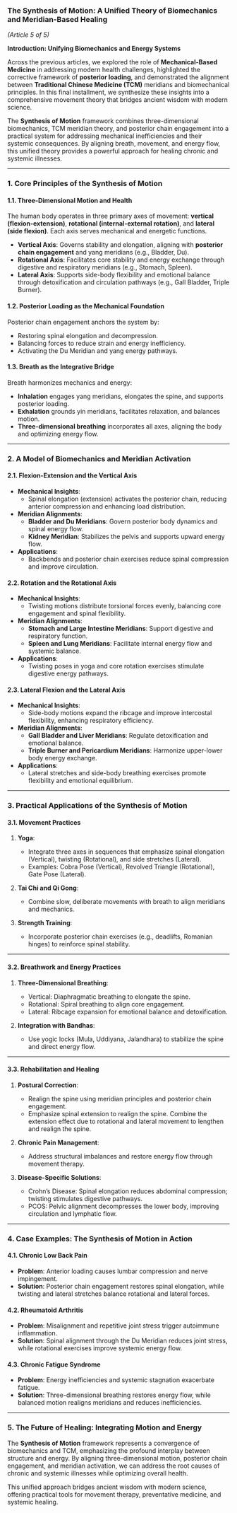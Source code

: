 ### **The Synthesis of Motion: A Unified Theory of Biomechanics and Meridian-Based Healing**  
*(Article 5 of 5)*  

**Introduction: Unifying Biomechanics and Energy Systems**  

Across the previous articles, we explored the role of **Mechanical-Based Medicine** in addressing modern health challenges, highlighted the corrective framework of **posterior loading**, and demonstrated the alignment between **Traditional Chinese Medicine (TCM)** meridians and biomechanical principles. In this final installment, we synthesize these insights into a comprehensive movement theory that bridges ancient wisdom with modern science.  

The **Synthesis of Motion** framework combines three-dimensional biomechanics, TCM meridian theory, and posterior chain engagement into a practical system for addressing mechanical inefficiencies and their systemic consequences. By aligning breath, movement, and energy flow, this unified theory provides a powerful approach for healing chronic and systemic illnesses.  

---

### **1. Core Principles of the Synthesis of Motion**  

#### **1.1. Three-Dimensional Motion and Health**  
The human body operates in three primary axes of movement: **vertical (flexion-extension)**, **rotational (internal-external rotation)**, and **lateral (side flexion)**. Each axis serves mechanical and energetic functions.  

- **Vertical Axis**: Governs stability and elongation, aligning with **posterior chain engagement** and yang meridians (e.g., Bladder, Du).  
- **Rotational Axis**: Facilitates core stability and energy exchange through digestive and respiratory meridians (e.g., Stomach, Spleen).  
- **Lateral Axis**: Supports side-body flexibility and emotional balance through detoxification and circulation pathways (e.g., Gall Bladder, Triple Burner).  

#### **1.2. Posterior Loading as the Mechanical Foundation**  
Posterior chain engagement anchors the system by:  
- Restoring spinal elongation and decompression.  
- Balancing forces to reduce strain and energy inefficiency.  
- Activating the Du Meridian and yang energy pathways.  

#### **1.3. Breath as the Integrative Bridge**  
Breath harmonizes mechanics and energy:  
- **Inhalation** engages yang meridians, elongates the spine, and supports posterior loading.  
- **Exhalation** grounds yin meridians, facilitates relaxation, and balances motion.  
- **Three-dimensional breathing** incorporates all axes, aligning the body and optimizing energy flow.  

---

### **2. A Model of Biomechanics and Meridian Activation**  

#### **2.1. Flexion-Extension and the Vertical Axis**  
- **Mechanical Insights**:  
  - Spinal elongation (extension) activates the posterior chain, reducing anterior compression and enhancing load distribution.  
- **Meridian Alignments**:  
  - **Bladder and Du Meridians**: Govern posterior body dynamics and spinal energy flow.  
  - **Kidney Meridian**: Stabilizes the pelvis and supports upward energy flow.  
- **Applications**:  
  - Backbends and posterior chain exercises reduce spinal compression and improve circulation.  

#### **2.2. Rotation and the Rotational Axis**  
- **Mechanical Insights**:  
  - Twisting motions distribute torsional forces evenly, balancing core engagement and spinal flexibility.  
- **Meridian Alignments**:  
  - **Stomach and Large Intestine Meridians**: Support digestive and respiratory function.  
  - **Spleen and Lung Meridians**: Facilitate internal energy flow and systemic balance.  
- **Applications**:  
  - Twisting poses in yoga and core rotation exercises stimulate digestive energy pathways.  

#### **2.3. Lateral Flexion and the Lateral Axis**  
- **Mechanical Insights**:  
  - Side-body motions expand the ribcage and improve intercostal flexibility, enhancing respiratory efficiency.  
- **Meridian Alignments**:  
  - **Gall Bladder and Liver Meridians**: Regulate detoxification and emotional balance.  
  - **Triple Burner and Pericardium Meridians**: Harmonize upper-lower body energy exchange.  
- **Applications**:  
  - Lateral stretches and side-body breathing exercises promote flexibility and emotional equilibrium.  

---

### **3. Practical Applications of the Synthesis of Motion**  

#### **3.1. Movement Practices**  
1. **Yoga**:  
   - Integrate three axes in sequences that emphasize spinal elongation (Vertical), twisting (Rotational), and side stretches (Lateral).  
   - Examples: Cobra Pose (Vertical), Revolved Triangle (Rotational), Gate Pose (Lateral).  

2. **Tai Chi and Qi Gong**:  
   - Combine slow, deliberate movements with breath to align meridians and mechanics.  

3. **Strength Training**:  
   - Incorporate posterior chain exercises (e.g., deadlifts, Romanian hinges) to reinforce spinal stability.  

---

#### **3.2. Breathwork and Energy Practices**  
1. **Three-Dimensional Breathing**:  
   - Vertical: Diaphragmatic breathing to elongate the spine.  
   - Rotational: Spiral breathing to align core engagement.  
   - Lateral: Ribcage expansion for emotional balance and detoxification.  

2. **Integration with Bandhas**:  
   - Use yogic locks (Mula, Uddiyana, Jalandhara) to stabilize the spine and direct energy flow.  

---

#### **3.3. Rehabilitation and Healing**  
1. **Postural Correction**:  
   - Realign the spine using meridian principles and posterior chain engagement.  
   - Emphasize spinal extension to realign the spine. Combine the extension effect due to rotational and lateral movement to lengthen and realign the spine.

2. **Chronic Pain Management**:  
   - Address structural imbalances and restore energy flow through movement therapy.  

3. **Disease-Specific Solutions**:  
   - Crohn’s Disease: Spinal elongation reduces abdominal compression; twisting stimulates digestive pathways.  
   - PCOS: Pelvic alignment decompresses the lower body, improving circulation and lymphatic flow.  

---

### **4. Case Examples: The Synthesis of Motion in Action**  

#### **4.1. Chronic Low Back Pain**  
- **Problem**: Anterior loading causes lumbar compression and nerve impingement.  
- **Solution**: Posterior chain engagement restores spinal elongation, while twisting and lateral stretches balance rotational and lateral forces.  

#### **4.2. Rheumatoid Arthritis**  
- **Problem**: Misalignment and repetitive joint stress trigger autoimmune inflammation.  
- **Solution**: Spinal alignment through the Du Meridian reduces joint stress, while rotational exercises improve systemic energy flow.  

#### **4.3. Chronic Fatigue Syndrome**  
- **Problem**: Energy inefficiencies and systemic stagnation exacerbate fatigue.  
- **Solution**: Three-dimensional breathing restores energy flow, while balanced motion realigns meridians and reduces inefficiencies.  

---

### **5. The Future of Healing: Integrating Motion and Energy**  

The **Synthesis of Motion** framework represents a convergence of biomechanics and TCM, emphasizing the profound interplay between structure and energy. By aligning three-dimensional motion, posterior chain engagement, and meridian activation, we can address the root causes of chronic and systemic illnesses while optimizing overall health.  

This unified approach bridges ancient wisdom with modern science, offering practical tools for movement therapy, preventative medicine, and systemic healing.  
